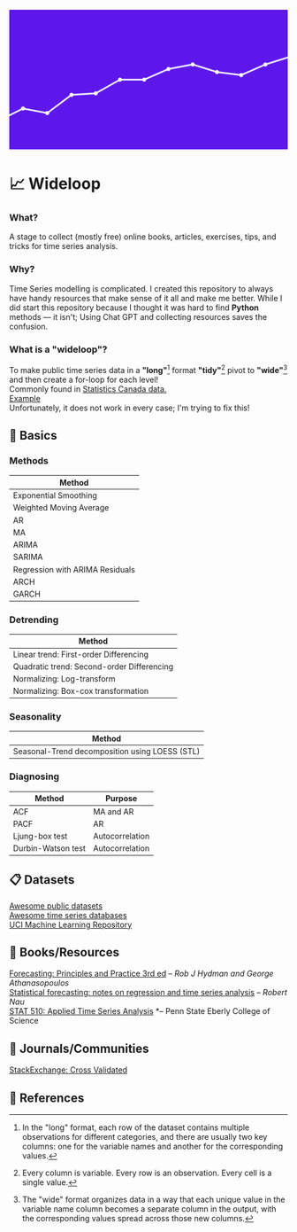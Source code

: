 ![Time series graph](https://github.com/aidanastridge/wideloop/blob/main/wideloop_banner.png)

# 📈 Wideloop 

### What?

A stage to collect (mostly free) online books, articles, exercises, tips, and tricks for time series analysis.

### Why?

Time Series modelling is complicated. I created this repository to always have handy resources that make sense of it all and make me better. While I did start this repository because I thought it was hard to find **Python** methods — it isn't; Using Chat GPT and collecting resources saves the confusion.

### What is a "wideloop"?

To make public time series data in a **"long"**[^1] format **"tidy"**[^2] pivot to **"wide"**[^3] and then create a for-loop for each level!  
Commonly found in [Statistics Canada data.](https://www150.statcan.gc.ca/n1/en/type/data)    
[Example](https://github.com/aidanastridge/wideloop/blob/main/wideloop/wideloop_example.ipynb)  
Unfortunately, it does not work in every case; I'm trying to fix this!

## 🍞 Basics

### Methods 

| Method        | 
| ------------- | 
| Exponential Smoothing  |
| Weighted Moving Average  |  |
| AR |  |
| MA  |  |
| ARIMA  |  |
| SARIMA   |  |
| Regression with ARIMA Residuals    |  |
| ARCH  |  |
| GARCH  |  |

### Detrending

| Method        | 
| ------------- | 
| Linear trend: First-order Differencing |
| Quadratic trend: Second-order Differencing |
| Normalizing: Log-transform |
| Normalizing: Box-cox transformation |

### Seasonality

| Method        |
| ------------- | 
| Seasonal-Trend decomposition using LOESS (STL) |

### Diagnosing

| Method        | Purpose     |
| ------------- | ------------|
| ACF | MA and AR |
| PACF   | AR |
|  Ljung-box test  | Autocorrelation |
|  Durbin-Watson test  | Autocorrelation |


## 📋 Datasets

[Awesome public datasets](https://github.com/awesomedata/awesome-public-datasets)  
[Awesome time series databases](https://github.com/xephonhq/awesome-time-series-database)  
[UCI Machine Learning Repository](https://archive.ics.uci.edu/datasets)

## 📘 Books/Resources 

[Forecasting: Principles and Practice 3rd ed](https://otexts.com/fpp3/) *– Rob J Hydman and George Athanasopoulos*  
[Statistical forecasting: notes on regression and time series analysis](https://people.duke.edu/~rnau/411home.htm) *– Robert Nau*  
[STAT 510: Applied Time Series Analysis](https://online.stat.psu.edu/stat510/) *– Penn State Eberly College of Science  

## 📙 Journals/Communities

[StackExchange: Cross Validated](https://stats.stackexchange.com/)  

## 📕 References 

[^1]: In the "long" format, each row of the dataset contains multiple observations for different categories, and there are usually two key columns: one for the variable names and another for the corresponding values.
[^2]: Every column is variable.
Every row is an observation.
Every cell is a single value.
[^3]: The "wide" format organizes data in a way that each unique value in the variable name column becomes a separate column in the output, with the corresponding values spread across those new columns.
